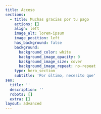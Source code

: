 ```yaml
---
title: Acceso
sections:
  - title: Muchas gracias por tu pago
    actions: []
    align: left
    image_alt: lorem-ipsum
    image_position: left
    has_background: false
    background:
      background_color: white
      background_image_opacity: 0
      background_image_size: cover
      background_image_repeat: no-repeat
    type: hero_section
    subtitle: 'Por último, necesito que'
seo:
  title: ''
  description: ''
  robots: []
  extra: []
layout: advanced
---
```

